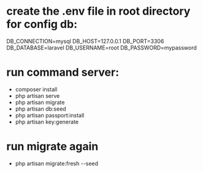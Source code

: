 # create the .env file in root directory for config db:
  DB_CONNECTION=mysql
  DB_HOST=127.0.0.1
  DB_PORT=3306
  DB_DATABASE=laravel
  DB_USERNAME=root
  DB_PASSWORD=mypassword
# run command server:
- composer install
- php artisan serve
- php artisan migrate
- php artisan db:seed
- php artisan passport:install
- php artisan key:generate
# run migrate again
- php artisan migrate:fresh --seed